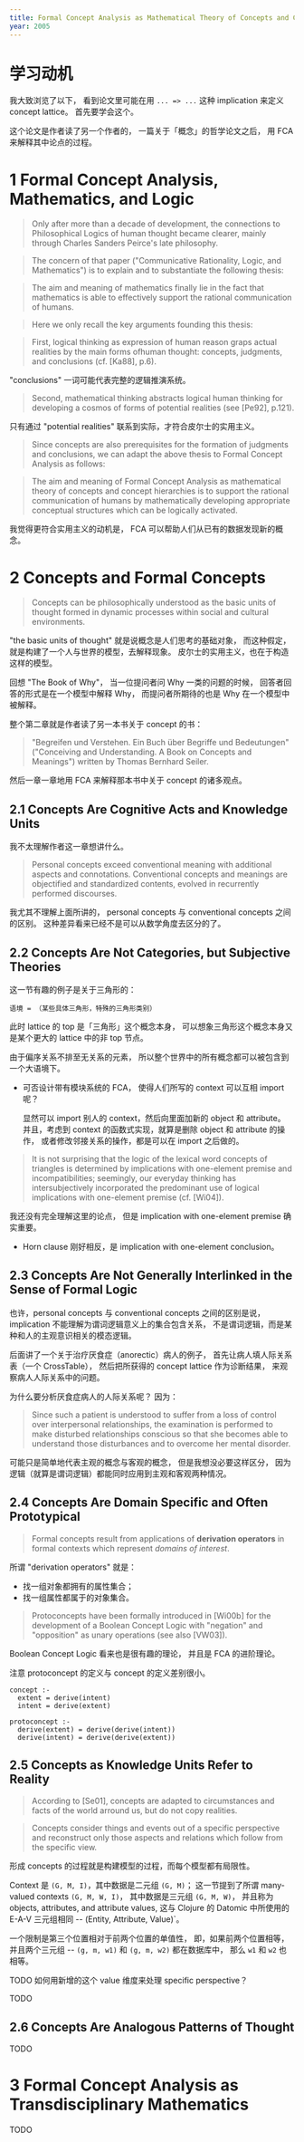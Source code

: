 ```yaml
---
title: Formal Concept Analysis as Mathematical Theory of Concepts and Concept Hierarchies
year: 2005
---
```


# 学习动机

我大致浏览了以下，
看到论文里可能在用 `... => ...` 这种 implication
来定义 concept lattice。
首先要学会这个。

这个论文是作者读了另一个作者的，
一篇关于「概念」的哲学论文之后，
用 FCA 来解释其中论点的过程。

# 1 Formal Concept Analysis, Mathematics, and Logic

> Only after more than a decade of development, the connections to
> Philosophical Logics of human thought became clearer, mainly through
> Charles Sanders Peirce's late philosophy.

> The concern of that paper ("Communicative Rationality, Logic, and
> Mathematics") is to explain and to substantiate the following
> thesis:

> The aim and meaning of mathematics finally lie in the fact that
> mathematics is able to effectively support the rational
> communication of humans.

> Here we only recall the key arguments founding this thesis:

> First, logical thinking as expression of human reason graps actual
> realities by the main forms ofhuman thought: concepts, judgments,
> and conclusions (cf. [Ka88], p.6).

"conclusions" 一词可能代表完整的逻辑推演系统。

> Second, mathematical thinking abstracts logical human thinking for
> developing a cosmos of forms of potential realities (see [Pe92],
> p.121).

只有通过 "potential realities" 联系到实际，才符合皮尔士的实用主义。

> Since concepts are also prerequisites for the formation of judgments
> and conclusions, we can adapt the above thesis to Formal Concept
> Analysis as follows:

> The aim and meaning of Formal Concept Analysis as mathematical
> theory of concepts and concept hierarchies is to support the
> rational communication of humans by mathematically developing
> appropriate conceptual structures which can be logically activated.

我觉得更符合实用主义的动机是，
FCA 可以帮助人们从已有的数据发现新的概念。

# 2 Concepts and Formal Concepts

> Concepts can be philosophically understood as the basic units of
> thought formed in dynamic processes within social and cultural
> environments.

"the basic units of thought" 就是说概念是人们思考的基础对象，
而这种假定，就是构建了一个人与世界的模型，去解释现象。
皮尔士的实用主义，也在于构造这样的模型。

回想 "The Book of Why"，
当一位提问者问 Why 一类的问题的时候，
回答者回答的形式是在一个模型中解释 Why，
而提问者所期待的也是 Why 在一个模型中被解释。

整个第二章就是作者读了另一本书关于 concept 的书：

> "Begreifen und Verstehen. Ein Buch über Begriffe und Bedeutungen"
> ("Conceiving and Understanding. A Book on Concepts and Meanings")
> written by Thomas Bernhard Seiler.

然后一章一章地用 FCA 来解释那本书中关于 concept 的诸多观点。

## 2.1 Concepts Are Cognitive Acts and Knowledge Units

我不太理解作者这一章想讲什么。

> Personal concepts exceed conventional meaning with additional
> aspects and connotations. Conventional concepts and meanings are
> objectified and standardized contents, evolved in recurrently
> performed discourses.

我尤其不理解上面所讲的，
personal concepts 与 conventional concepts 之间的区别。
这种差异看来已经不是可以从数学角度去区分的了。

## 2.2 Concepts Are Not Categories, but Subjective Theories

这一节有趣的例子是关于三角形的：

```
语境 = （某些具体三角形，特殊的三角形类别）
```

此时 lattice 的 top 是「三角形」这个概念本身，
可以想象三角形这个概念本身又是某个更大的 lattice 中的非 top 节点。

由于偏序关系不排至无关系的元素，
所以整个世界中的所有概念都可以被包含到一个大语境下。

- 可否设计带有模块系统的 FCA，
  使得人们所写的 context 可以互相 import 呢？

  显然可以 import 别人的 context，然后向里面加新的 object 和 attribute。
  并且，考虑到 context 的函数式实现，就算是删除 object 和 attribute 的操作，
  或者修改邻接关系的操作，都是可以在 import 之后做的。

> It is not surprising that the logic of the lexical word concepts of
> triangles is determined by implications with one-element premise and
> incompatibilities; seemingly, our everyday thinking has
> intersubjectively incorporated the predominant use of logical
> implications with one-element premise (cf. [Wi04]).

我还没有完全理解这里的论点，
但是 implication with one-element premise 确实重要。

- Horn clause 刚好相反，是 implication with one-element conclusion。

## 2.3 Concepts Are Not Generally Interlinked in the Sense of Formal Logic

也许，personal concepts 与 conventional concepts 之间的区别是说，
implication 不能理解为谓词逻辑意义上的集合包含关系，
不是谓词逻辑，而是某种和人的主观意识相关的模态逻辑。

后面讲了一个关于治疗厌食症（anorectic）病人的例子，
首先让病人填人际关系表（一个 CrossTable），
然后把所获得的 concept lattice 作为诊断结果，
来观察病人人际关系中的问题。

为什么要分析厌食症病人的人际关系呢？
因为：

> Since such a patient is understood to suffer from a loss of control
> over interpersonal relationships, the examination is performed to
> make disturbed relationships conscious so that she becomes able to
> understand those disturbances and to overcome her mental disorder.

可能只是简单地代表主观的概念与客观的概念，
但是我想没必要这样区分，
因为逻辑（就算是谓词逻辑）都能同时应用到主观和客观两种情况。

## 2.4 Concepts Are Domain Specific and Often Prototypical

> Formal concepts result from applications of **derivation operators**
> in formal contexts which represent _domains of interest_.

所谓 "derivation operators" 就是：

- 找一组对象都拥有的属性集合；
- 找一组属性都属于的对象集合。

> Protoconcepts have been formally introduced in [Wi00b] for the
> development of a Boolean Concept Logic with "negation" and
> "opposition" as unary operations (see also [VW03]).

Boolean Concept Logic 看来也是很有趣的理论，
并且是 FCA 的进阶理论。

注意 protoconcept 的定义与 concept 的定义差别很小。

```
concept :-
  extent = derive(intent)
  intent = derive(extent)

protoconcept :-
  derive(extent) = derive(derive(intent))
  derive(intent) = derive(derive(extent))
```

## 2.5 Concepts as Knowledge Units Refer to Reality

> According to [Se01], concepts are adapted to circumstances and facts
> of the world arround us, but do not copy realities.

> Concepts consider things and events out of a specific perspective
> and reconstruct only those aspects and relations which follow from
> the specific view.

形成 concepts 的过程就是构建模型的过程，而每个模型都有局限性。

Context 是 `(G, M, I)`，其中数据是二元组 `(G, M)`；
这一节提到了所谓 many-valued contexts `(G, M, W, I)`，
其中数据是三元组 `(G, M, W)`，
并且称为 objects, attributes, and attribute values,
这与 Clojure 的 Datomic 中所使用的 E-A-V 三元组相同
-- (Entity, Attribute, Value)`。

一个限制是第三个位置相对于前两个位置的单值性，
即，如果前两个位置相等，并且两个三元组
-- `(g, m, w1)` 和 `(g, m, w2)` 都在数据库中，
那么 `w1` 和 `w2` 也相等。

TODO 如何用新增的这个 value 维度来处理 specific perspective？

TODO

## 2.6 Concepts Are Analogous Patterns of Thought

TODO

# 3 Formal Concept Analysis as Transdisciplinary Mathematics

TODO
